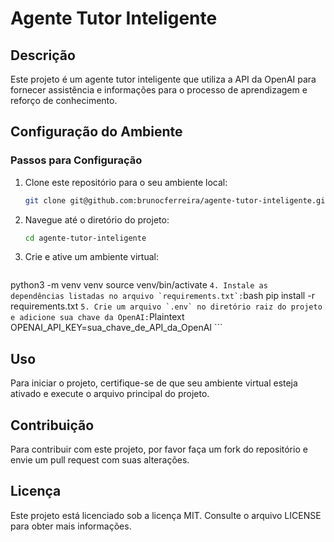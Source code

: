 # Agente Tutor Inteligente

## Descrição
Este projeto é um agente tutor inteligente que utiliza a API da OpenAI para fornecer assistência e informações para o processo de aprendizagem e reforço de conhecimento.

## Configuração do Ambiente

### Passos para Configuração

1. Clone este repositório para o seu ambiente local:
   ```bash
   git clone git@github.com:brunocferreira/agente-tutor-inteligente.git
	```
2. Navegue até o diretório do projeto:
   ```bash
   cd agente-tutor-inteligente 	
	```
3. Crie e ative um ambiente virtual:
	```bash
python3 -m venv venv
source venv/bin/activate
	```
4. Instale as dependências listadas no arquivo `requirements.txt`:
	```bash
pip install -r requirements.txt
	```
5. Crie um arquivo `.env` no diretório raiz do projeto e adicione sua chave da OpenAI:
	```Plaintext
OPENAI_API_KEY=sua_chave_de_API_da_OpenAI
	```
## Uso
Para iniciar o projeto, certifique-se de que seu ambiente virtual esteja ativado e execute o arquivo principal do projeto.

## Contribuição
Para contribuir com este projeto, por favor faça um fork do repositório e envie um pull request com suas alterações.

## Licença
Este projeto está licenciado sob a licença MIT. Consulte o arquivo LICENSE para obter mais informações.
